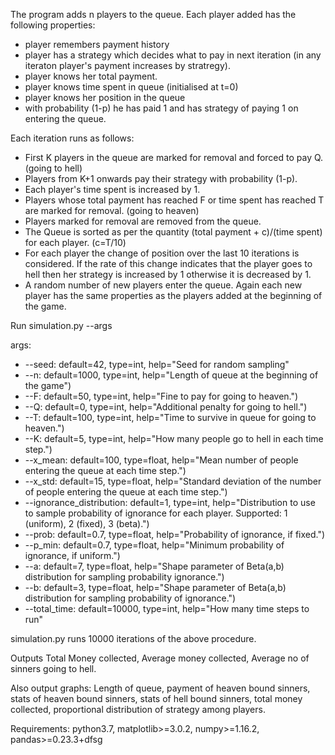 
The program adds n players to the queue. Each player added has the following properties:
+ player remembers payment history
+ player has a strategy which decides what to pay in next iteration (in any iteraton player's payment increases by stratregy).
+ player knows her total payment.
+ player knows time spent in queue (initialised at t=0)
+ player knows her position in the queue
+ with probability (1-p) he has paid 1 and has strategy of paying 1 on entering the queue.

Each iteration runs as follows:
+ First K players in the queue are marked for removal and forced to pay Q. (going to hell)
+ Players from K+1 onwards pay their strategy with probability (1-p).
+ Each player's time spent is increased by 1.
+ Players whose total payment has reached F or time spent has reached T are marked for removal. (going to heaven)
+ Players marked for removal are removed from the queue.
+ The Queue is sorted as per the quantity (total payment + c)/(time spent) for each player. (c=T/10)
+ For each player the change of position over the last 10 iterations is considered. If the rate of this change indicates that the player goes to hell then her strategy is increased by 1 otherwise it is decreased by 1.
+ A random number of new players enter the queue. Again each new player has the same properties as the players added at the beginning of the game.


Run simulation.py --args

args:

+ --seed:  default=42, type=int, help="Seed for random sampling"
+ --n:  default=1000, type=int, help="Length of queue at the beginning of the game")
+ --F:  default=50, type=int, help="Fine to pay for going to heaven.")
+ --Q:  default=0, type=int, help="Additional penalty for going to hell.")
+ --T:  default=100, type=int, help="Time to survive in queue for going to heaven.")
+ --K:  default=5, type=int, help="How many people go to hell in each time step.")
+ --x_mean:  default=100, type=float, help="Mean number of people entering the queue at each time step.")
+ --x_std:  default=15, type=float, help="Standard deviation of the number of people entering the queue at each time step.")
+ --ignorance_distribution:  default=1, type=int, help="Distribution to use to sample probability of ignorance for each player. Supported: 1 (uniform), 2 (fixed), 3 (beta).")
+ --prob:  default=0.7, type=float, help="Probability of ignorance, if fixed.")
+ --p_min:  default=0.7, type=float, help="Minimum probability of ignorance, if uniform.")
+ --a:  default=7, type=float, help="Shape parameter of Beta(a,b) distribution for sampling probability ignorance.")
+ --b:  default=3, type=float, help="Shape parameter of Beta(a,b) distribution for sampling probability of ignorance.")
+ --total_time:  default=10000, type=int, help="How many time steps to run"

simulation.py runs 10000 iterations of the above procedure.

Outputs Total Money collected, Average money collected, Average no of sinners going to hell.

Also output graphs: Length of queue, payment of heaven bound sinners, stats of heaven bound sinners, stats of hell bound sinners, total money collected, proportional distribution of strategy among players.


Requirements: python3.7, matplotlib>=3.0.2, numpy>=1.16.2, pandas>=0.23.3+dfsg
